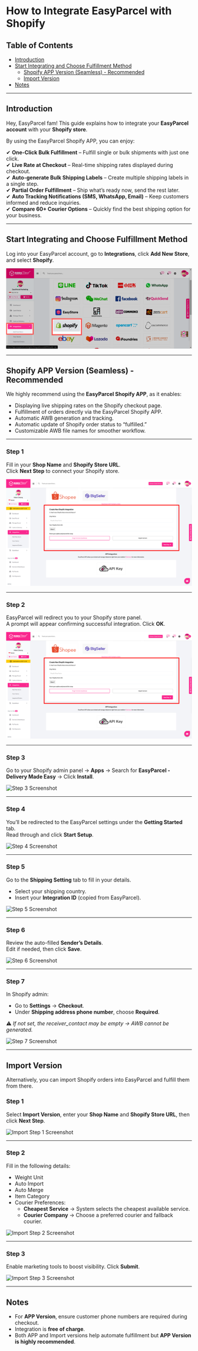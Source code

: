 # How to Integrate EasyParcel with Shopify

## Table of Contents
- [Introduction](#introduction)  
- [Start Integrating and Choose Fulfillment Method](#start-integrating-and-choose-fulfillment-method)  
  - [Shopify APP Version (Seamless) - Recommended](#shopify-app-version-seamless---recommended)  
  - [Import Version](#import-version)  
- [Notes](#notes)  

---

## Introduction
Hey, EasyParcel fam! This guide explains how to integrate your **EasyParcel account** with your **Shopify store**.  

By using the EasyParcel Shopify APP, you can enjoy:  

✔ **One-Click Bulk Fulfillment** – Fulfill single or bulk shipments with just one click.  
✔ **Live Rate at Checkout** – Real-time shipping rates displayed during checkout.  
✔ **Auto-generate Bulk Shipping Labels** – Create multiple shipping labels in a single step.  
✔ **Partial Order Fulfillment** – Ship what’s ready now, send the rest later.  
✔ **Auto Tracking Notifications (SMS, WhatsApp, Email)** – Keep customers informed and reduce inquiries.  
✔ **Compare 60+ Courier Options** – Quickly find the best shipping option for your business.  

---

## Start Integrating and Choose Fulfillment Method
Log into your EasyParcel account, go to **Integrations**, click **Add New Store**, and select **Shopify**.  

![Integration Navigation](sg/Pictures/SHI1.png)

---

## Shopify APP Version (Seamless) - Recommended  
We highly recommend using the **EasyParcel Shopify APP**, as it enables:  

- Displaying live shipping rates on the Shopify checkout page.  
- Fulfillment of orders directly via the EasyParcel Shopify APP.  
- Automatic AWB generation and tracking.  
- Automatic update of Shopify order status to “fulfilled.”  
- Customizable AWB file names for smoother workflow.  

---

### Step 1  
Fill in your **Shop Name** and **Shopify Store URL**.  
Click **Next Step** to connect your Shopify store.  

![Step 1 Screenshot](sg/Pictures/SHI2.png)  

---

### Step 2  
EasyParcel will redirect you to your Shopify store panel.  
A prompt will appear confirming successful integration. Click **OK**.  

![Step 2 Screenshot](sg/Pictures/SHI2.png)  

---

### Step 3  
Go to your Shopify admin panel → **Apps** → Search for **EasyParcel - Delivery Made Easy** → Click **Install**.  

![Step 3 Screenshot](images/shopify-step3.png)  

---

### Step 4  
You’ll be redirected to the EasyParcel settings under the **Getting Started** tab.  
Read through and click **Start Setup**.  

![Step 4 Screenshot](images/shopify-step4.png)  

---

### Step 5  
Go to the **Shipping Setting** tab to fill in your details.  
- Select your shipping country.  
- Insert your **Integration ID** (copied from EasyParcel).  

![Step 5 Screenshot](images/shopify-step5.png)  

---

### Step 6  
Review the auto-filled **Sender’s Details**.  
Edit if needed, then click **Save**.  

![Step 6 Screenshot](images/shopify-step6.png)  

---

### Step 7  
In Shopify admin:  
- Go to **Settings** → **Checkout**.  
- Under **Shipping address phone number**, choose **Required**.  

⚠️ *If not set, the receiver_contact may be empty → AWB cannot be generated.*  

![Step 7 Screenshot](images/shopify-step7.png)  

---

## Import Version  
Alternatively, you can import Shopify orders into EasyParcel and fulfill them from there.  

### Step 1  
Select **Import Version**, enter your **Shop Name** and **Shopify Store URL**, then click **Next Step**.  

![Import Step 1 Screenshot](images/shopify-import-step1.png)  

---

### Step 2  
Fill in the following details:  
- Weight Unit  
- Auto Import  
- Auto Merge  
- Item Category  
- Courier Preferences:  
  - **Cheapest Service** → System selects the cheapest available service.  
  - **Courier Company** → Choose a preferred courier and fallback courier.  

![Import Step 2 Screenshot](images/shopify-import-step2.png)  

---

### Step 3  
Enable marketing tools to boost visibility. Click **Submit**.  

![Import Step 3 Screenshot](images/shopify-import-step3.png)  

---

## Notes
- For **APP Version**, ensure customer phone numbers are required during checkout.  
- Integration is **free of charge**.  
- Both APP and Import versions help automate fulfillment but **APP Version is highly recommended**.  

